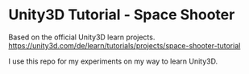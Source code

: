 # Unity3D Tutorial - Space Shooter

Based on the official Unity3D learn projects.
https://unity3d.com/de/learn/tutorials/projects/space-shooter-tutorial

I use this repo for my experiments on my way to learn Unity3D.
